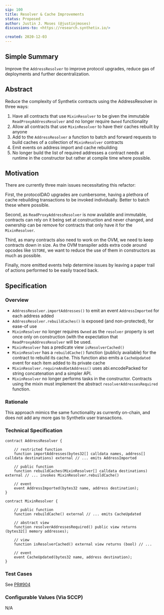 ```yaml
---
sip: 100
title: Resolver & Cache Improvements
status: Proposed
author: Justin J. Moses (@justinjmoses)
discussions-to: <https://research.synthetix.io/>

created: 2020-12-03
---
```


<!--You can leave these HTML comments in your merged SIP and delete the visible duplicate text guides, they will not appear and may be helpful to refer to if you edit it again. This is the suggested template for new SIPs. Note that an SIP number will be assigned by an editor. When opening a pull request to submit your SIP, please use an abbreviated title in the filename, `sip-draft_title_abbrev.md`. The title should be 44 characters or less.-->

## Simple Summary

<!--"If you can't explain it simply, you don't understand it well enough." Simply describe the outcome the proposed changes intends to achieve. This should be non-technical and accessible to a casual community member.-->

Improve the `AddressResolver` to improve protocol upgrades, reduce gas of deployments and further decentralization.

## Abstract

<!--A short (~200 word) description of the proposed change, the abstract should clearly describe the proposed change. This is what *will* be done if the SIP is implemented, not *why* it should be done or *how* it will be done. If the SIP proposes deploying a new contract, write, "we propose to deploy a new contract that will do x".-->

Reduce the complexity of Synthetix contracts using the AddressResolver in three ways:

1. Have all contracts that use `MixinResolver` to be given the immutable `ReadProxyAddressResolver` and no longer require `Owned` functionality
1. Allow all contracts that use `MixinResolver` to have their caches rebuilt by anyone
1. Add to the `AddressResolver` a function to batch and forward requests to build caches of a collection of `MixinResolver` contracts
1. Emit events on address import and cache rebuilding
1. No longer build the list of required addresses a contract needs at runtime in the constructor but rather at compile time where possible.

## Motivation

<!--This is the problem statement. This is the *why* of the SIP. It should clearly explain *why* the current state of the protocol is inadequate.  It is critical that you explain *why* the change is needed, if the SIP proposes changing how something is calculated, you must address *why* the current calculation is innaccurate or wrong. This is not the place to describe how the SIP will address the issue!-->

There are currently three main issues necessitating this refactor:

First, the protocolDAO upgrades are cumbersome, having a plethora of cache rebuilding transactions to be invoked individually. Better to batch these where possible.

Second, as `ReadProxyAddressResolver` is now available and immutable, contracts can rely on it being set at construction and never changed, and ownership can be remove for contracts that only have it for the `MixinResolver`.

Third, as many contracts also need to work on the OVM, we need to keep contracts down in size. As the OVM transpiler adds extra code around opcodes like `SSTORE`, we want to reduce the use of them in constructors as much as possible.

Finally, more emitted events help determine issues by leaving a paper trail of actions performed to be easily traced back.

## Specification

<!--The specification should describe the syntax and semantics of any new feature, there are five sections
1. Overview
2. Rationale
3. Technical Specification
4. Test Cases
5. Configurable Values
-->

### Overview

<!--This is a high level overview of *how* the SIP will solve the problem. The overview should clearly describe how the new feature will be implemented.-->

- `AddressResolver.importAddresses()` to emit an event `AddressImported` for each address added
- `AddressResolver.rebuildCaches()` is exposed (and non-protected), for ease-of use
- `MixinResolver` no longer requires `Owned` as the `resolver` property is set once only on construction (with the expectation that `ReadProxyAddressResolver` will be used.
- `MixinResolver` has a predicate view `isResolverCached()`
- `MixinResolver` has a `rebuildCache()` function (publicly available) for the contract to rebuild its cache. This function also emits a `CacheUpdated` event for each item added to its private cache
- `MixinResolver.requireAndGetAddress()` uses abi.encodePacked for string concatenation and a simpler API.
- `MixinResolver` no longer performs tasks in the constructor. Contracts using the mixin must implement the abstract `resolverAddressesRequired` function.

### Rationale

<!--This is where you explain the reasoning behind how you propose to solve the problem. Why did you propose to implement the change in this way, what were the considerations and trade-offs. The rationale fleshes out what motivated the design and why particular design decisions were made. It should describe alternate designs that were considered and related work. The rationale may also provide evidence of consensus within the community, and should discuss important objections or concerns raised during discussion.-->

This approach mimics the same functionality as currently on-chain, and does not add any more gas to Synthetix user transactions.

### Technical Specification

<!--The technical specification should outline the public API of the changes proposed. That is, changes to any of the interfaces Synthetix currently exposes or the creations of new ones.-->

```solidity
contract AddressResolver {

    // restricted function
    function importAddresses(bytes32[] calldata names, address[] calldata destinations) external // ... emits AddressImported

    // public function
    function rebuildCaches(MixinResolver[] calldata destinations) external // ... invokes MixinResolver.rebuildCache()

    // event
    event AddressImported(bytes32 name, address destination);
}
```

```solidity
contract MixinResolver {

    // public function
    function rebuildCache() external // ... emits CacheUpdated

    // abstract view
    function resolverAddressesRequired() public view returns (bytes32[] memory addresses);

    // view
    function isResolverCached() external view returns (bool) // ...

    // event
    event CacheUpdated(bytes32 name, address destination);
}
```

### Test Cases

<!--Test cases for an implementation are mandatory for SIPs but can be included with the implementation..-->

See [PR#904](https://github.com/Synthetixio/synthetix/pull/904)

### Configurable Values (Via SCCP)

<!--Please list all values configurable via SCCP under this implementation.-->

N/A
